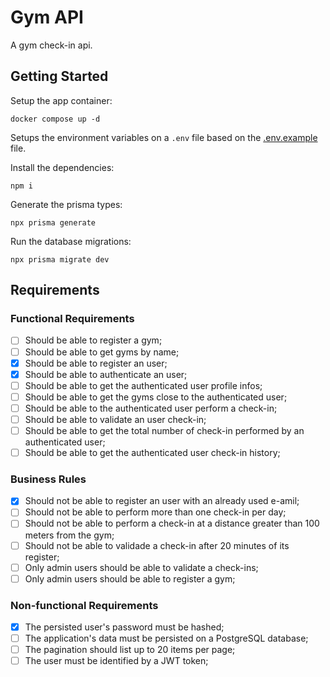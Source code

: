 # Gym API

A gym check-in api.

## Getting Started

Setup the app container:

```shell
docker compose up -d
```

Setups the environment variables on a `.env` file based on the [.env.example](.env.example) file.

Install the dependencies:

```shell
npm i
```

Generate the prisma types:

```shell
npx prisma generate
```

Run the database migrations:

```shell
npx prisma migrate dev
```

## Requirements

### Functional Requirements

- [ ] Should be able to register a gym;
- [ ] Should be able to get gyms by name;
- [x] Should be able to register an user;
- [X] Should be able to authenticate an user;
- [ ] Should be able to get the authenticated user profile infos;
- [ ] Should be able to get the gyms close to the authenticated user;
- [ ] Should be able to the authenticated user perform a check-in;
- [ ] Should be able to validate an user check-in;
- [ ] Should be able to get the total number of check-in performed by an authenticated user;
- [ ] Should be able to get the authenticated user check-in history;

### Business Rules

- [x] Should not be able to register an user with an already used e-amil;
- [ ] Should not be able to perform more than one check-in per day;
- [ ] Should not be able to perform a check-in at a distance greater than 100 meters from the gym;
- [ ] Should not be able to validade a check-in after 20 minutes of its register;
- [ ] Only admin users should be able to validate a check-ins;
- [ ] Only admin users should be able to register a gym;

### Non-functional Requirements

- [x] The persisted user's password must be hashed;
- [ ] The application's data must be persisted on a PostgreSQL database;
- [ ] The pagination should list up to 20 items per page;
- [ ] The user must be identified by a JWT token;
